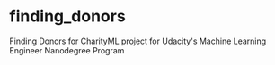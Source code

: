 # finding_donors
Finding Donors for CharityML project for Udacity's Machine Learning Engineer Nanodegree Program
